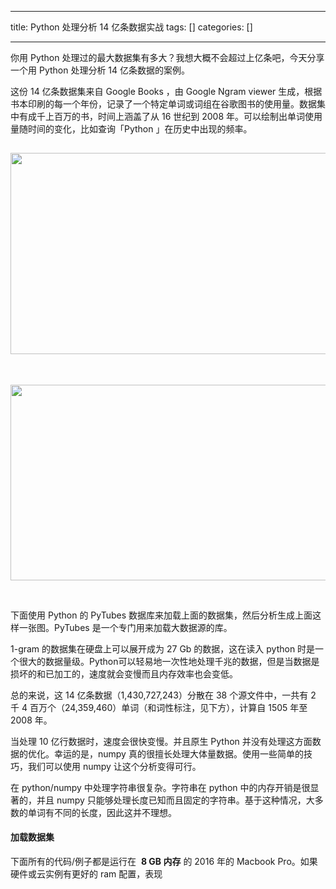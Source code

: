 
--- 
title:  Python 处理分析 14 亿条数据实战 
tags: []
categories: [] 

---
你用 Python 处理过的最大数据集有多大？我想大概不会超过上亿条吧，今天分享一个用 Python 处理分析 14 亿条数据的案例。

这份 14 亿条数据集来自 Google Books ，由 Google Ngram viewer 生成，根据书本印刷的每一个年份，记录了一个特定单词或词组在谷歌图书的使用量。数据集中有成千上百万的书，时间上涵盖了从 16 世纪到 2008 年。可以绘制出单词使用量随时间的变化，比如查询「Python 」在历史中出现的频率。



## <img alt="" height="322" src="https://img-blog.csdnimg.cn/87c43ef158284294b5d4a8cd42355ae4.png" width="671">

 

<img alt="" height="313" src="https://img-blog.csdnimg.cn/52aa2a09614e4d42b3cbd2fa3f18b40c.png" width="642">

 

下面使用 Python 的 PyTubes 数据库来加载上面的数据集，然后分析生成上面这样一张图。PyTubes 是一个专门用来加载大数据源的库。

1-gram 的数据集在硬盘上可以展开成为 27 Gb 的数据，这在读入 python 时是一个很大的数据量级。Python可以轻易地一次性地处理千兆的数据，但是当数据是损坏的和已加工的，速度就会变慢而且内存效率也会变低。

总的来说，这 14 亿条数据（1,430,727,243）分散在 38 个源文件中，一共有 2 千 4 百万个（24,359,460）单词（和词性标注，见下方），计算自 1505 年至 2008 年。

当处理 10 亿行数据时，速度会很快变慢。并且原生 Python 并没有处理这方面数据的优化。幸运的是，numpy 真的很擅长处理大体量数据。使用一些简单的技巧，我们可以使用 numpy 让这个分析变得可行。

在 python/numpy 中处理字符串很复杂。字符串在 python 中的内存开销是很显著的，并且 numpy 只能够处理长度已知而且固定的字符串。基于这种情况，大多数的单词有不同的长度，因此这并不理想。

#### **加载数据集**

> 
  下面所有的代码/例子都是运行在  
 **8 GB 内存** 的 2016 年的 Macbook Pro。如果硬件或云实例有更好的 ram 配置，表现

